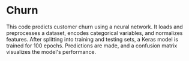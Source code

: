 # Churn
This code predicts customer churn using a neural network. It loads and preprocesses a dataset, encodes categorical variables, and normalizes features. After splitting into training and testing sets, a Keras model is trained for 100 epochs. Predictions are made, and a confusion matrix visualizes the model's performance.
